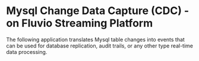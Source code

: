 # Mysql Change Data Capture (CDC) - on Fluvio Streaming Platform

The following application translates Mysql table changes into events that can be used for database replication, audit trails, or any other type real-time data processing.
